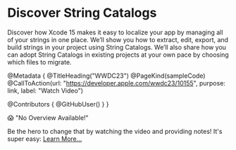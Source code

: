 # Discover String Catalogs

Discover how Xcode 15 makes it easy to localize your app by managing all of your strings in one place. We’ll show you how to extract, edit, export, and build strings in your project using String Catalogs. We’ll also share how you can adopt String Catalogs in existing projects at your own pace by choosing which files to migrate.

@Metadata {
   @TitleHeading("WWDC23")
   @PageKind(sampleCode)
   @CallToAction(url: "https://developer.apple.com/wwdc23/10155", purpose: link, label: "Watch Video")

   @Contributors {
      @GitHubUser(<replace this with your GitHub handle>)
   }
}

😱 "No Overview Available!"

Be the hero to change that by watching the video and providing notes! It's super easy:
 [Learn More…](https://wwdcnotes.github.io/WWDCNotes/documentation/wwdcnotes/contributing)
